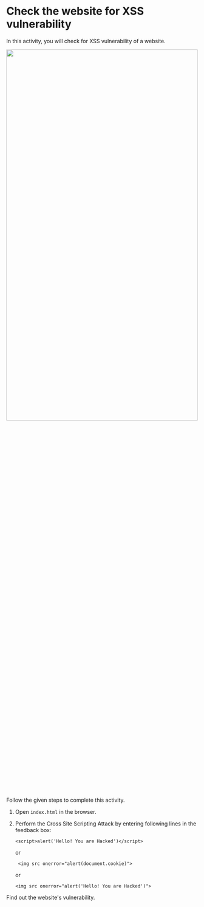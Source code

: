 Check the website for XSS vulnerability
======================
In this activity, you will check for XSS vulnerability of a website.

<img src= "https://s3-whjr-curriculum-uploads.whjr.online/32cc9d6b-881e-4321-8999-4ec328c8ca4d.gif" width = "100%" height = "50%">

Follow the given steps to complete this activity.

1. Open `index.html` in the browser.
2. Perform the Cross Site Scripting Attack by entering following lines in the feedback box:
    ```
    <script>alert('Hello! You are Hacked')</script>
    ```
    or

    ```
     <img src onerror="alert(document.cookie)">
    ```
    or
    ```
    <img src onerror="alert('Hello! You are Hacked')">
    ```

Find out the website's vulnerability.
